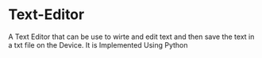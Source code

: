 # Text-Editor
A Text Editor that can be use to wirte and edit text and then save the text in a txt file on the Device. It is Implemented Using Python
